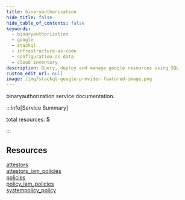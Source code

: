 ```yaml
---
title: binaryauthorization
hide_title: false
hide_table_of_contents: false
keywords:
  - binaryauthorization
  - google
  - stackql
  - infrastructure-as-code
  - configuration-as-data
  - cloud inventory
description: Query, deploy and manage google resources using SQL
custom_edit_url: null
image: /img/stackql-google-provider-featured-image.png
---
```


binaryauthorization service documentation.

:::info[Service Summary]

total resources: __5__  

:::

## Resources
<div class="row">
<div class="providerDocColumn">
<a href="/services/binaryauthorization/attestors/">attestors</a><br />
<a href="/services/binaryauthorization/attestors_iam_policies/">attestors_iam_policies</a><br />
<a href="/services/binaryauthorization/policies/">policies</a>
</div>
<div class="providerDocColumn">
<a href="/services/binaryauthorization/policy_iam_policies/">policy_iam_policies</a><br />
<a href="/services/binaryauthorization/systempolicy_policy/">systempolicy_policy</a>
</div>
</div>